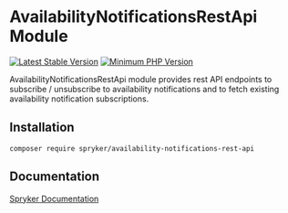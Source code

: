 # AvailabilityNotificationsRestApi Module
[![Latest Stable Version](https://poser.pugx.org/spryker/availability-notifications-rest-api/v/stable.svg)](https://packagist.org/packages/spryker/availability-notifications-rest-api)
[![Minimum PHP Version](https://img.shields.io/badge/php-%3E%3D%207.4-8892BF.svg)](https://php.net/)

AvailabilityNotificationsRestApi module provides rest API endpoints to subscribe / unsubscribe to availability notifications and to fetch existing availability notification subscriptions.

## Installation

```
composer require spryker/availability-notifications-rest-api
```

## Documentation

[Spryker Documentation](https://documentation.spryker.com)
